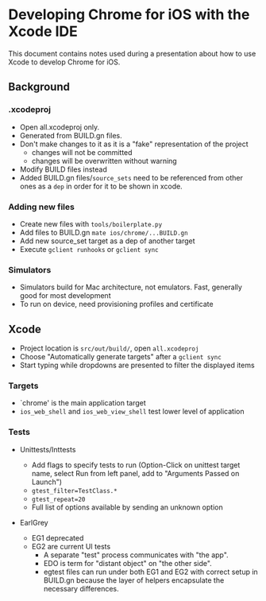 # Developing Chrome for iOS with the Xcode IDE

This document contains notes used during a presentation about how to use Xcode
to develop Chrome for iOS.

## Background

### .xcodeproj

*   Open all.xcodeproj only.
*   Generated from BUILD.gn files.
*   Don't make changes to it as it is a "fake" representation of the project
    -   changes will not be committed
    -   changes will be overwritten without warning
*   Modify BUILD files instead
*   Added BUILD.gn files/`source_sets` need to be referenced from other ones as
    a `dep` in order for it to be shown in xcode.

### Adding new files

*   Create new files with `tools/boilerplate.py`
*   Add files to BUILD.gn `mate ios/chrome/...BUILD.gn`
*   Add new source_set target as a dep of another target
*   Execute `gclient runhooks` or `gclient sync`

### Simulators

*   Simulators build for Mac architecture, not emulators. Fast, generally good
    for most development
*   To run on device, need provisioning profiles and certificate

## Xcode

*   Project location is `src/out/build/`, open `all.xcodeproj`
*   Choose "Automatically generate targets" after a `gclient sync`
*   Start typing while dropdowns are presented to filter the displayed items

### Targets

*   `chrome' is the main application target
*   `ios_web_shell` and `ios_web_view_shell` test lower level of application

### Tests

*   Unittests/Inttests
    -   Add flags to specify tests to run (Option-Click on unittest target name,
        select Run from left panel, add to "Arguments Passed on Launch")
    -   `gtest_filter=TestClass.*`
    -   `gtest_repeat=20`
    -   Full list of options available by sending an unknown option

*   EarlGrey
    -   EG1 deprecated
    -   EG2 are current UI tests
        -   A separate "test" process communicates with "the app".
        -   EDO is term for "distant object" on "the other side".
        -   egtest files can run under both EG1 and EG2 with correct setup in
            BUILD.gn because the layer of helpers encapsulate the necessary
            differences.
